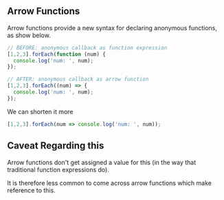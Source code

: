 ## Arrow Functions

Arrow functions provide a new syntax for declaring anonymous functions, as show below.

```javascript
// BEFORE: anonymous callback as function expression 
[1,2,3].forEach(function (num) {
  console.log('num: ', num);
});

// AFTER: anonymous callback as arrow function
[1,2,3].forEach((num) => {
  console.log('num: ', num);
});
```
We can shorten it more

```javascript
[1,2,3].forEach(num => console.log('num: ', num));
```
## Caveat Regarding this

Arrow functions don't get assigned a value for this (in the way that traditional function expressions do). 

It is therefore less common to come across arrow functions which make reference to this.
